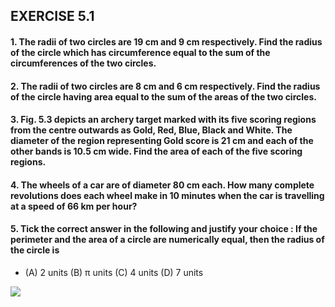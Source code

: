## EXERCISE 5.1
#### 1. The radii of two circles are 19 cm and 9 cm respectively. Find the radius of the circle which has circumference equal to the sum of the circumferences of the two circles.
#### 2. The radii of two circles are 8 cm and 6 cm respectively. Find the radius of the circle having area equal to the sum of the areas of the two circles.
#### 3. Fig. 5.3 depicts an archery target marked with its five scoring regions from the centre outwards as Gold, Red, Blue, Black and White. The diameter of the region representing Gold score is 21 cm and each of the other bands is 10.5 cm wide. Find the area of each of the five scoring regions.
#### 4. The wheels of a car are of diameter 80 cm each. How many complete revolutions does each wheel make in 10 minutes when the car is travelling at a speed of 66 km per hour?
#### 5. Tick the correct answer in the following and justify your choice : If the perimeter and the area of a circle are numerically equal, then the radius of the circle is
* (A) 2 units (B) π units (C) 4 units (D) 7 units

[![](https://img.youtube.com/vi/oqTFgYl22ks/0.jpg)](https://www.youtube.com/watch?v=oqTFgYl22ks)


